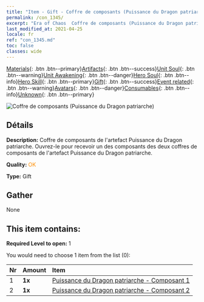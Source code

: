 ```yaml
---
title: "Item - Gift - Coffre de composants (Puissance du Dragon patriarche)"
permalink: /con_1345/
excerpt: "Era of Chaos  Coffre de composants (Puissance du Dragon patriarche)"
last_modified_at: 2021-04-25
locale: fr
ref: "con_1345.md"
toc: false
classes: wide
---
```

 [Materials](/ItemsFR/){: .btn .btn--primary}[Artifacts](/ItemsFR/Artifacts/){: .btn .btn--success}[Unit Soul](/ItemsFR/UnitSoul/){: .btn .btn--warning}[Unit Awakening](/ItemsFR/UnitAwakening/){: .btn .btn--danger}[Hero Soul](/ItemsFR/HeroSoul/){: .btn .btn--info}[Hero Skill](/ItemsFR/HeroSkill/){: .btn .btn--primary}[Gift](/ItemsFR/Gift/){: .btn .btn--success}[Event related](/ItemsFR/Events/){: .btn .btn--warning}[Avatars](/ItemsFR/Avatars/){: .btn .btn--danger}[Consumables](/ItemsFR/Consumables/){: .btn .btn--info}[Unknown](/ItemsFR/Unknown/){: .btn .btn--primary}

 ![Coffre de composants (Puissance du Dragon patriarche)](/images/t/i_906025.png)

## Détails
 **Description:** Coffre de composants de l'artefact Puissance du Dragon patriarche. Ouvrez-le pour recevoir un des composants des deux coffres de composants de l'artefact Puissance du Dragon patriarche.

 **Quality:** <span style="color: #FF8C00">OK</span>

 **Type:** Gift

## Gather

  None

## This item contains:

 **Required Level to open:** 1

 You would need to choose 1 item from the list (0):

  | Nr | Amount |     Item    |
  |:---|:-------|:------------|
  | 1 |  **1x** | [Puissance du Dragon patriarche - Composant 1](/ItemsFR/con_1346/) |  | 
  | 2 |  **1x** | [Puissance du Dragon patriarche - Composant 2](/ItemsFR/con_1347/) |  | 
